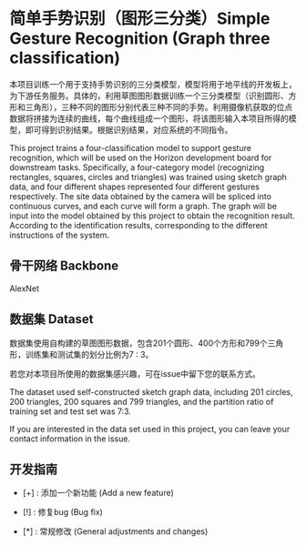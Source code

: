 # 简单手势识别（图形三分类）Simple Gesture Recognition (Graph three classification)

本项目训练一个用于支持手势识别的三分类模型，模型将用于地平线的开发板上，为下游任务服务。具体的，利用草图图形数据训练一个三分类模型（识别圆形、方形和三角形），三种不同的图形分别代表三种不同的手势。利用摄像机获取的位点数据将拼接为连续的曲线，每个曲线组成一个图形，将该图形输入本项目所得的模型，即可得到识别结果。根据识别结果，对应系统的不同指令。  

This project trains a four-classification model to support gesture recognition, which will be used on the Horizon development board for downstream tasks. Specifically, a four-category model (recognizing rectangles, squares, circles and triangles) was trained using sketch graph data, and four different shapes represented four different gestures respectively. The site data obtained by the camera will be spliced into continuous curves, and each curve will form a graph. The graph will be input into the model obtained by this project to obtain the recognition result. According to the identification results, corresponding to the different instructions of the system.

## 骨干网络 Backbone

AlexNet

## 数据集 Dataset

数据集使用自构建的草图图形数据，包含201个圆形、400个方形和799个三角形，训练集和测试集的划分比例为7 : 3。  

若您对本项目所使用的数据集感兴趣，可在issue中留下您的联系方式。  

The dataset used self-constructed sketch graph data, including 201 circles, 200 triangles, 200 squares and 799 triangles, and the partition ratio of training set and test set was 7:3.  

If you are interested in the data set used in this project, you can leave your contact information in the issue.

## 开发指南

- [+] : 添加一个新功能 (Add a new feature)

- [!] : 修复bug (Bug fix)

- [*] : 常规修改 (General adjustments and changes)


